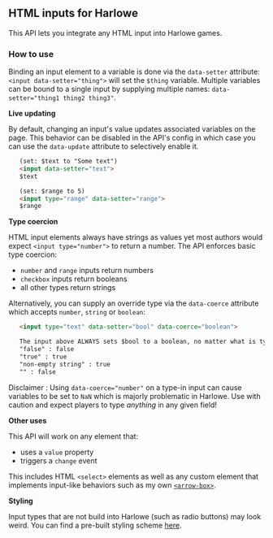 ## HTML inputs for Harlowe

This API lets you integrate any HTML input into Harlowe games.

### How to use

Binding an input element to a variable is done via the `data-setter` attribute: `<input data-setter="thing">` will set the `$thing` variable. Multiple variables can be bound to a single input by supplying multiple names: `data-setter="thing1 thing2 thing3"`.

**Live updating**

By default, changing an input's value updates associated variables on the page. This behavior can be disabled in the API's config in which case you can use the `data-update` attribute to selectively enable it.

```html
   (set: $text to "Some text")
   <input data-setter="text">
   $text

   (set: $range to 5)
   <input type="range" data-setter="range">
   $range
```

**Type coercion**

HTML input elements always have strings as values yet most authors would expect `<input type="number">` to return a number. The API enforces basic type coercion:
- `number` and `range` inputs return numbers
- `checkbox` inputs return booleans
- all other types return strings

Alternatively, you can supply an override type via the `data-coerce` attribute which accepts `number`, `string` or `boolean`:
```html
   <input type="text" data-setter="bool" data-coerce="boolean">

   The input above ALWAYS sets $bool to a boolean, no matter what is typed:
   "false" : false
   "true" : true
   "non-empty string" : true
   "" : false
```

Disclaimer : Using `data-coerce="number"` on a type-in input can cause variables to be set to `NaN` which is majorly problematic in Harlowe. Use with caution and expect players to type *anything* in any given field!

**Other uses**

This API will work on any element that:
- uses a `value` property
- triggers a `change` event

This includes HTML `<select>` elements as well as any custom element that implements input-like behaviors such as my own [`<arrow-box>`](.../custom-elements/arrow-bow).

**Styling**

Input types that are not build into Harlowe (such as radio buttons) may look weird. You can find a pre-built styling scheme [here](.../twine-scripts/input-styles).